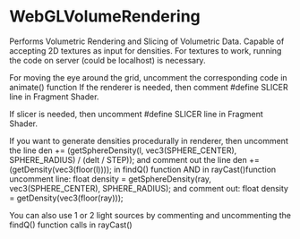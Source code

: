 WebGLVolumeRendering
====================
Performs Volumetric Rendering and Slicing of Volumetric Data.
Capable of accepting 2D textures as input for densities.
For textures to work, running the code on server (could be localhost) is necessary.

For moving the eye around the grid, uncomment the corresponding code in animate() function
If the renderer is needed, then comment
#define SLICER
line in Fragment Shader.

If slicer is needed, then uncomment
#define SLICER
line in Fragment Shader.

If you want to generate densities procedurally in renderer, then uncomment the line
den += (getSphereDensity(l, vec3(SPHERE_CENTER), SPHERE_RADIUS) / (delt / STEP));
and comment out the line
den += (getDensity(vec3(floor(l))));
in findQ() function
AND
in rayCast()function uncomment line:
float density = getSphereDensity(ray, vec3(SPHERE_CENTER), SPHERE_RADIUS);
and comment out:
float density = getDensity(vec3(floor(ray)));

You can also use 1 or 2 light sources by commenting and uncommenting the findQ() function calls in rayCast()
